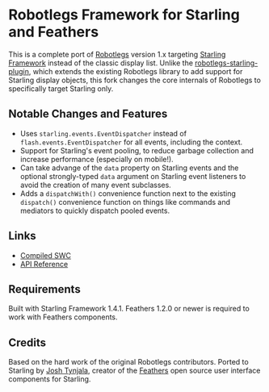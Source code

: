 # Robotlegs Framework for Starling and Feathers

This is a complete port of [Robotlegs](http://www.robotlegs.org/) version 1.x targeting [Starling Framework](http://starling-framework.org/) instead of the classic display list. Unlike the [robotlegs-starling-plugin](https://github.com/s9tpepper/robotlegs-starling-plugin), which extends the existing Robotlegs library to add support for Starling display objects, this fork changes the core internals of Robotlegs to specifically target Starling only.

## Notable Changes and Features

* Uses `starling.events.EventDispatcher` instead of `flash.events.EventDispatcher` for all events, including the context.
* Support for Starling's event pooling, to reduce garbage collection and increase performance (especially on mobile!).
* Can take advange of the `data` property on Starling events and the optional strongly-typed `data` argument on Starling event listeners to avoid the creation of many event subclasses.
* Adds a `dispatchWith()` convenience function next to the existing `dispatch()` convenience function on things like commands and mediators to quickly dispatch pooled events.

## Links

* [Compiled SWC](http://feathersui.com/download/other/robotlegs-framework-starling-v0.9.0.swc)
* [API Reference](http://feathersui.com/documentation/robotlegs-starling)

## Requirements

Built with Starling Framework 1.4.1. Feathers 1.2.0 or newer is required to work with Feathers components.

## Credits

Based on the hard work of the original Robotlegs contributors. Ported to Starling by [Josh Tynjala](http://twitter.com/joshtynjala), creator of the [Feathers](http://feathersui.com/) open source user interface components for Starling.